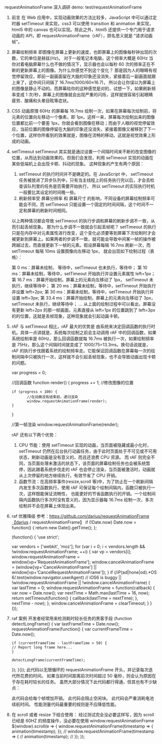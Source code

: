 requestAnimationFrame 深入调研
demo: test/requestAnimationFrame

1.  前言
    在 Web 应用中，实现动画效果的方法比较多，JavaScript 中可以通过定时器 setTimeout 来实现，css3 可以使用 transition 和 animation 来实现，html5 中的 canvas 也可以实现。除此之外，html5 还提供一个专门用于请求动画的 API，即 requestAnimationFrame（rAF），顾名思义就是 “请求动画帧”。

2.  屏幕绘制频率
    即图像在屏幕上更新的速度，也即屏幕上的图像每秒钟出现的次数，它的单位是赫兹(Hz)。 对于一般笔记本电脑，这个频率大概是 60Hz
    当你对着电脑屏幕什么也不做的情况下，显示器也会以每秒 60 次的频率正在不断的更新屏幕上的图像。为什么你感觉不到这个变化？ 那是因为人的眼睛有视觉停留效应，即前一副画面留在大脑的印象还没消失，紧接着后一副画面就跟上来了，这中间只间隔了 16.7ms(1000/60≈16.7)， 所以会让你误以为屏幕上的图像是静止不动的。而屏幕给你的这种感觉是对的，试想一下，如果刷新频率变成 1 次/秒，屏幕上的图像就会出现严重的闪烁，这样就很容易引起眼睛疲劳、酸痛和头晕目眩等症状。

3.  CSS 动画原理
    60Hz 的屏幕每 16.7ms 绘制一次，如果在屏幕每次绘制前，将元素的位置向左移动一个像素，即 1px，这样一来，屏幕每次绘制出来的图像位置都比前一个要差 1px，你就会看到图像在移动；而由于人眼的视觉停留效应，当前位置的图像停留在大脑的印象还没消失，紧接着图像又被移到了下一个位置，这样你所看到的效果就是，图像在流畅的移动。这就是视觉效果上形成的动画。

4.  setTimeout
    setTimeout 其实就是通过设置一个间隔时间来不断的改变图像的位置，从而达到动画效果的。但我们会发现，利用 seTimeout 实现的动画在某些低端机上会出现卡顿、抖动的现象。 这种现象的产生有两个原因：

    1. setTimeout 的执行时间并不是确定的。在 JavaScript 中， setTimeout 任务被放进了异步队列中，只有当主线程上的任务执行完以后，才会去检查该队列里的任务是否需要开始执行，
       所以 setTimeout 的实际执行时机一般要比其设定的时间晚一些。
    2. 刷新频率受 屏幕分辨率 和 屏幕尺寸 的影响，不同设备的屏幕绘制频率可能会不同，而 setTimeout 只能设置一个固定的时间间隔，这个时间不一定和屏幕的刷新时间相同。

    以上两种情况都会导致 setTimeout 的执行步调和屏幕的刷新步调不一致，从而引起丢帧现象。 那为什么步调不一致就会引起丢帧呢？
    setTimeout 的执行只是在内存中对元素属性进行改变，这个变化必须要等到屏幕下次绘制时才会被更新到屏幕上。如果两者的步调不一致，就可能会导致中间某一帧的操作被跨越过去，而直接更新下一帧的元素。假设屏幕每隔 16.7ms 刷新一次，而 setTimeout 每隔 10ms 设置图像向左移动 1px， 就会出现如下绘制过程（表格）：

    第 0 ms：屏幕未绘制， 等待中，setTimeout 也未执行，等待中；
    第 10 ms：屏幕未绘制，等待中，setTimeout 开始执行并设置元素属性 left=1px；
    第 16.7 ms：屏幕开始绘制，屏幕上的元素向左移动了 1px， setTimeout 未执行，继续等待中；
    第 20 ms：屏幕未绘制，等待中，setTimeout 开始执行并设置 left=2px;
    第 30 ms：屏幕未绘制，等待中，setTimeout 开始执行并设置 left=3px;
    第 33.4 ms：屏幕开始绘制，屏幕上的元素向左移动了 3px， setTimeout 未执行，继续等待中；
    ...
    从上面的绘制过程中可以看出，屏幕没有更新 left=2px 的那一帧画面，元素直接从 left=1px 的位置跳到了 left=3px 的的位置，这就是丢帧现象，这种现象就会引起动画卡顿。

5.  rAF
    与 setTimeout 相比，rAF 最大的优势是 由系统来决定回调函数的执行时机。具体一点讲就是，系统每次绘制之前会主动调用 rAF 中的回调函数，如果系统绘制率是 60Hz，那么回调函数就每 16.7ms 被执行一次，如果绘制频率是 75Hz，那么这个间隔时间就变成了 1000/75=13.3ms。换句话说就是，rAF 的执行步伐跟着系统的绘制频率走。它能保证回调函数在屏幕每一次的绘制间隔中只被执行一次，这样就不会引起丢帧现象，也不会导致动画出现卡顿的问题。

    var progress = 0;

    //回调函数
    function render() {
    progress += 1; //修改图像的位置

        if (progress < 100) {
               //在动画没有结束前，递归渲染
               window.requestAnimationFrame(render);
        }

    }

    //第一帧渲染
    window.requestAnimationFrame(render);

    rAF 还有以下两个优势：

    1. CPU 节能：使用 setTimeout 实现的动画，当页面被隐藏或最小化时，setTimeout 仍然在后台执行动画任务，由于此时页面处于不可见或不可用状态，刷新动画是没有意义的，而且还浪费 CPU 资源。
       而 rAF 则完全不同，当页面处理未激活的状态下，该页面的屏幕绘制任务也会被系统暂停，因此跟着系统步伐走的 rAF 也会停止渲染，当页面被激活时，动画就从上次停留的地方继续执行，有效节省了 CPU 开销。
    2. 函数节流：在高频率事件(resize,scroll 等)中，为了防止在一个刷新间隔内发生多次函数执行，使用 rAF 可保证每个绘制间隔内，函数只被执行一次，这样既能保证流畅性，
       也能更好的节省函数执行的开销。一个绘制间隔内函数执行多次时没有意义的，因为显示器每 16.7ms 绘制一次，多次绘制并不会在屏幕上体现出来。

6.  raf 优雅降级
    参考：https://github.com/darius/requestAnimationFrame【darius / requestAnimationFrame】
    if (!Date.now)
    Date.now = function() { return new Date().getTime(); };

    (function() {
    'use strict';

    var vendors = ['webkit', 'moz'];
    for (var i = 0; i < vendors.length && !window.requestAnimationFrame; ++i) {
    var vp = vendors[i];
    window.requestAnimationFrame = window[vp+'RequestAnimationFrame'];
    window.cancelAnimationFrame = (window[vp+'CancelAnimationFrame']
    || window[vp+'CancelRequestAnimationFrame']);
    }
    if (/iP(ad|hone|od).\*OS 6/.test(window.navigator.userAgent) // iOS6 is buggy
    || !window.requestAnimationFrame || !window.cancelAnimationFrame) {
    var lastTime = 0;
    window.requestAnimationFrame = function(callback) {
    var now = Date.now();
    var nextTime = Math.max(lastTime + 16, now);
    return setTimeout(function() { callback(lastTime = nextTime); },
    nextTime - now);
    };
    window.cancelAnimationFrame = clearTimeout;
    }
    }());

7.  raf 案例
    开发者经常用来检测耗时较长任务的黑客手段
    (function detectLongFrame() {
    var lastFrameTime = Date.now();
    requestAnimationFrame(function() {
    var currentFrameTime = Date.now();

        if (currentFrameTime - lastFrameTime > 50) {
        // Report long frame here...
        }

        detectLongFrame(currentFrameTime);

    });
    }());
    此代码以无限循环的 requestAnimationFrame 开头，并记录每次迭代所花费的时间。 如果当前时间距离前次时间超过 50 毫秒，则会认为原因在于存在耗时较长的任务。
    虽然大部分情况下此代码都行得通，但其也有不少缺点：

    此代码会给每个帧增加开销。
    此代码会阻止空闲块。
    此代码会严重消耗电池续航时间。
    性能测量代码最重要的规则是不应降低性能。

8.  在 scroll 或者 resize 下结合使用：
    经过测试完全没必要这样写，因为 scroll 已经是 60HZ 的频度操作，没必要在使用 window.requestAnimationFrame
    \$(window).scroll(e => {
    window.requestAnimationFrame(timestamp => {
    animation(timestamp);
    });
    // window.requestAnimationFrame(timestamp => {
    // animation(timestamp);
    // });
    });
